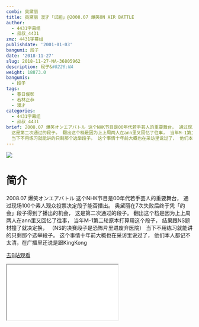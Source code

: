 ```yaml
---
combi: 奥黛丽
title: 奥黛丽 漫才「试胆」@2008.07 爆笑ON AIR BATTLE
author:
  - 4431字幕组
  - 叔叔_4431
zmz: 4431字幕组
publishdate: '2001-01-03'
bangumi: 段子
date: '2018-11-27'
slug: 2018-11-27-NA-36805962
description: 段子&#8226;NA
weight: 18873.0
bangumis:
  - 段子
tags:
  - 春日俊彰
  - 若林正恭
  - 漫才
categories:
  - 4431字幕组
  - 叔叔_4431
brief: 2008.07 爆笑オンエアバトル 这个NHK节目是00年代若手芸人的重要舞台， 通过现场100个素人观众投票决定段子能否播出。 奥黛丽在7次失败后终于凭「约会」段子得到了播出的机会，
  这是第二次通过的段子。 翻出这个档是因为上上周两人在ann里又回忆了往事， 当年M-1第二轮原本打算用这个段子， 结果跟NS题材撞了就决定换， （NS的决赛段子是恐怖片里进废弃医院）
  当下不用练习就能讲的只剩那个选举段子。 这个事情十年前大概也在采访里说过了， 他们本人都记不太清，在广播里还说是跟KingKong
---
```

![](https://i.imgur.com/MYRgqte.jpg)
# 简介  
2008.07 爆笑オンエアバトル
这个NHK节目是00年代若手芸人的重要舞台，
通过现场100个素人观众投票决定段子能否播出。
奥黛丽在7次失败后终于凭「约会」段子得到了播出的机会，
这是第二次通过的段子。
翻出这个档是因为上上周两人在ann里又回忆了往事，
当年M-1第二轮原本打算用这个段子，
结果跟NS题材撞了就决定换，
（NS的决赛段子是恐怖片里进废弃医院）
当下不用练习就能讲的只剩那个选举段子。
这个事情十年前大概也在采访里说过了，
他们本人都记不太清，在广播里还说是跟KingKong  

[去B站观看](https://www.bilibili.com/video/av36805962/)
<div class ="resp-container"><iframe class="testiframe" src="//player.bilibili.com/player.html?aid=36805962"", scrolling="no", allowfullscreen="true" > </iframe></div> 
